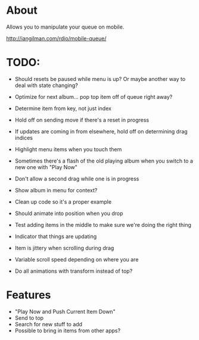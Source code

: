 # About

Allows you to manipulate your queue on mobile.

http://iangilman.com/rdio/mobile-queue/

# TODO:

* Should resets be paused while menu is up? Or maybe another way to deal with state changing?
* Optimize for next album... pop top item off of queue right away?
* Determine item from key, not just index
* Hold off on sending move if there's a reset in progress
* If updates are coming in from elsewhere, hold off on determining drag indices

* Highlight menu items when you touch them
* Sometimes there's a flash of the old playing album when you switch to a new one with "Play Now"
* Don't allow a second drag while one is in progress
* Show album in menu for context?
* Clean up code so it's a proper example
* Should animate into position when you drop
* Test adding items in the middle to make sure we're doing the right thing
* Indicator that things are updating
* Item is jittery when scrolling during drag
* Variable scroll speed depending on where you are
* Do all animations with transform instead of top?

# Features

* "Play Now and Push Current Item Down"
* Send to top
* Search for new stuff to add
* Possible to bring in items from other apps?
